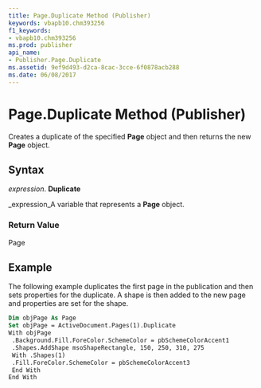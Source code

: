 ```yaml
---
title: Page.Duplicate Method (Publisher)
keywords: vbapb10.chm393256
f1_keywords:
- vbapb10.chm393256
ms.prod: publisher
api_name:
- Publisher.Page.Duplicate
ms.assetid: 9ef9d493-d2ca-8cac-3cce-6f0878acb288
ms.date: 06/08/2017
---
```



# Page.Duplicate Method (Publisher)

Creates a duplicate of the specified  **Page** object and then returns the new **Page** object.


## Syntax

 _expression_. **Duplicate**

 _expression_A variable that represents a  **Page** object.


### Return Value

Page


## Example

The following example duplicates the first page in the publication and then sets properties for the duplicate. A shape is then added to the new page and properties are set for the shape.


```vb
Dim objPage As Page 
Set objPage = ActiveDocument.Pages(1).Duplicate 
With objPage 
 .Background.Fill.ForeColor.SchemeColor = pbSchemeColorAccent1 
 .Shapes.AddShape msoShapeRectangle, 150, 250, 310, 275 
 With .Shapes(1) 
 .Fill.ForeColor.SchemeColor = pbSchemeColorAccent3 
 End With 
End With 

```


